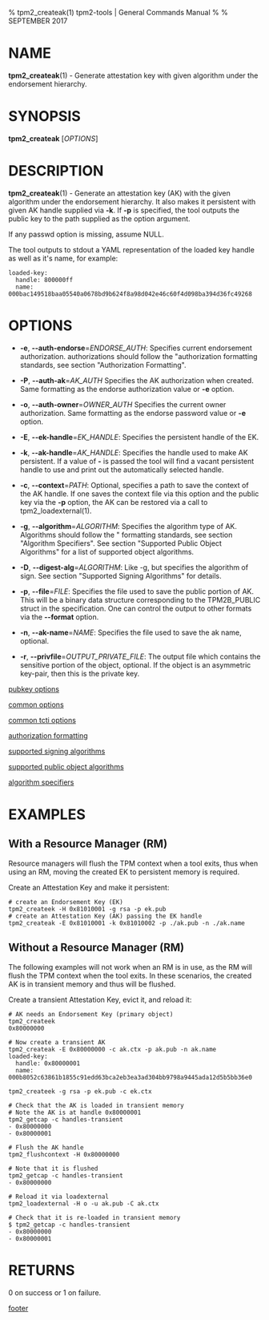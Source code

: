 % tpm2_createak(1) tpm2-tools | General Commands Manual
%
% SEPTEMBER 2017

# NAME

**tpm2_createak**(1) - Generate attestation key with given algorithm under the
endorsement hierarchy.

# SYNOPSIS

**tpm2_createak** [*OPTIONS*]

# DESCRIPTION

**tpm2_createak**(1) - Generate an attestation key (AK) with the given
algorithm under the endorsement hierarchy. It also makes it persistent
with given AK handle supplied via **-k**. If **-p** is specified, the
tool outputs the public key to the path supplied as the option argument.

If any passwd option is missing, assume NULL.

The tool outputs to stdout a YAML representation of the loaded key handle
as well as it's name, for example:
```
loaded-key:
  handle: 800000ff
  name: 000bac149518baa05540a0678bd9b624f8a98d042e46c60f4d098ba394d36fc49268
```

# OPTIONS

  * **-e**, **--auth-endorse**=_ENDORSE\_AUTH_:
    Specifies current endorsement authorization.
    authorizations should follow the "authorization formatting standards, see section
    "Authorization Formatting".

  * **-P**, **--auth-ak**=_AK\_AUTH_
    Specifies the AK authorization when created.
    Same formatting as the endorse authorization value or **-e** option.

  * **-o**, **--auth-owner**=_OWNER\_AUTH_
    Specifies the current owner authorization.
    Same formatting as the endorse password value or **-e** option.

  * **-E**, **--ek-handle**=_EK\_HANDLE_:
    Specifies the persistent handle of the EK.

  * **-k**, **--ak-handle**=_AK\_HANDLE_:
    Specifies the handle used to make AK persistent.
    If a value of **-** is passed the tool will find a vacant persistent handle
    to use and print out the automatically selected handle.

  * **-c**, **--context**=_PATH_:
    Optional, specifies a path to save the context of the AK handle. If one saves
    the context file via this option and the public key via the **-p** option, the
    AK can be restored via a call to tpm2_loadexternal(1).

  * **-g**, **--algorithm**=_ALGORITHM_:
    Specifies the algorithm type of AK. Algorithms should follow the
    " formatting standards, see section "Algorithm Specifiers".
    See section "Supported Public Object Algorithms" for a list of supported
    object algorithms.

  * **-D**, **--digest-alg**=_ALGORITHM_:
    Like -g, but specifies the algorithm of sign.
    See section "Supported Signing Algorithms" for details.

  * **-p**, **--file**=_FILE_:
    Specifies the file used to save the public portion of AK. This will be a
    binary data structure corresponding to the TPM2B_PUBLIC struct in the
    specification. One can control the output to other formats via the
    **--format** option.

  * **-n**, **--ak-name**=_NAME_:
    Specifies the file used to save the ak name, optional.

  * **-r**, **--privfile**=_OUTPUT\_PRIVATE\_FILE_:
    The output file which contains the sensitive portion of the object, optional.
    If the object is an asymmetric key-pair, then this is the private key.

[pubkey options](common/pubkey.md)

[common options](common/options.md)

[common tcti options](common/tcti.md)

[authorization formatting](common/authorizations.md)

[supported signing algorithms](common/sign-alg.md)

[supported public object algorithms](common/object-alg.md)

[algorithm specifiers](common/alg.md)

# EXAMPLES
## With a Resource Manager (RM)

Resource managers will flush the TPM context when a tool exits, thus
when using an RM, moving the created EK to persistent memory is
required.

Create an Attestation Key and make it persistent:
```
# create an Endorsement Key (EK)
tpm2_createek -H 0x81010001 -g rsa -p ek.pub
# create an Attestation Key (AK) passing the EK handle
tpm2_createak -E 0x81010001 -k 0x81010002 -p ./ak.pub -n ./ak.name
```

## Without a Resource Manager (RM)

The following examples will not work when an RM is in use, as the RM will
flush the TPM context when the tool exits. In these scenarios, the created
AK is in transient memory and thus will be flushed.

Create a transient Attestation Key, evict it, and reload it:
```
# AK needs an Endorsement Key (primary object)
tpm2_createek
0x80000000

# Now create a transient AK
tpm2_createak -E 0x80000000 -c ak.ctx -p ak.pub -n ak.name
loaded-key:
  handle: 0x80000001
  name: 000b8052c63861b1855c91edd63bca2eb3ea3ad304bb9798a9445ada12d5b5bb36e0

tpm2_createek -g rsa -p ek.pub -c ek.ctx

# Check that the AK is loaded in transient memory
# Note the AK is at handle 0x80000001
tpm2_getcap -c handles-transient
- 0x80000000
- 0x80000001

# Flush the AK handle
tpm2_flushcontext -H 0x80000000

# Note that it is flushed
tpm2_getcap -c handles-transient
- 0x80000000

# Reload it via loadexternal
tpm2_loadexternal -H o -u ak.pub -C ak.ctx

# Check that it is re-loaded in transient memory
$ tpm2_getcap -c handles-transient
- 0x80000000
- 0x80000001

```

# RETURNS

0 on success or 1 on failure.

[footer](common/footer.md)
